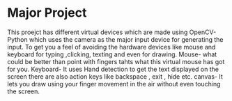 # Major Project

This proejct has different virtual devices which are made using OpenCV-Python which uses the camera as the major input device for generating the input.
To get you a feel of avoiding the hardware devices like mouse and keyboard for typing ,clicking, texting and even for drawing.
Mouse- what could be better than point with fingers tahts what this virtual mouse has got for you.
Keyboard- It uses Hand detection to get the text displayed on the screen there are also action keys like backspace , exit , hide etc.
canvas- It lets you draw using your finger movement in the air without even touching the screen.
